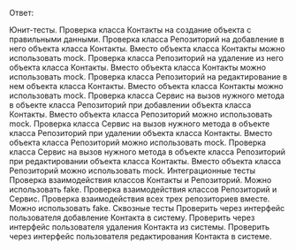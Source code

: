 Ответ:

Юнит-тесты.
Проверка класса Контакты на создание объекта с правильными данными.
Проверка класса Репозиторий на добавление в него объекта класса Контакты. Вместо объекта класса Контакты можно использовать mock.
Проверка класса Репозиторий на удаление из него объекта класса Контакты. Вместо объекта класса Контакты можно использовать mock.
Проверка класса Репозиторий на редактирование в нем объекта класса Контакты. Вместо объекта класса Контакты можно использовать mock.
Проверка класса Сервис на вызов нужного метода в объекте класса Репозиторий при добавлении объекта класса Контакты. Вместо объекта класса Репозиторий можно использовать mock.
Проверка класса Сервис на вызов нужного метода в объекте класса Репозиторий при удалении объекта класса Контакты. Вместо объекта класса Репозиторий можно использовать mock.
Проверка класса Сервис на вызов нужного метода в объекте класса Репозиторий при редактировании объекта класса Контакты. Вместо объекта класса Репозиторий можно использовать mock.
Интеграционные тесты
Проверка взаимодействия классов Контакты и Репозиторий. Можно использовать fake.
Проверка взаимодействия классов Репозиторий и Сервис.
Проверка взаимодействия всех трех репозиториев вместе. Можно использовать fake.
Сквозные тесты
Проверить через интерфейс пользователя добавление Контакта в систему.
Проверить через интерфейс пользователя удаления Контакта из системы.
Проверить через интерфейс пользователя редактирования Контакта в системе.
